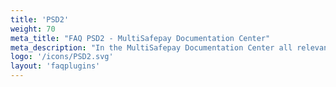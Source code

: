 ```yaml
---
title: 'PSD2'
weight: 70
meta_title: "FAQ PSD2 - MultiSafepay Documentation Center"
meta_description: "In the MultiSafepay Documentation Center all relevant information regarding our Plugins and API. As well as Support pages for Payment Method, Tools and General Questions. You can also find the contact details of our Support Team and Integration Team."
logo: '/icons/PSD2.svg'
layout: 'faqplugins'
---
```

